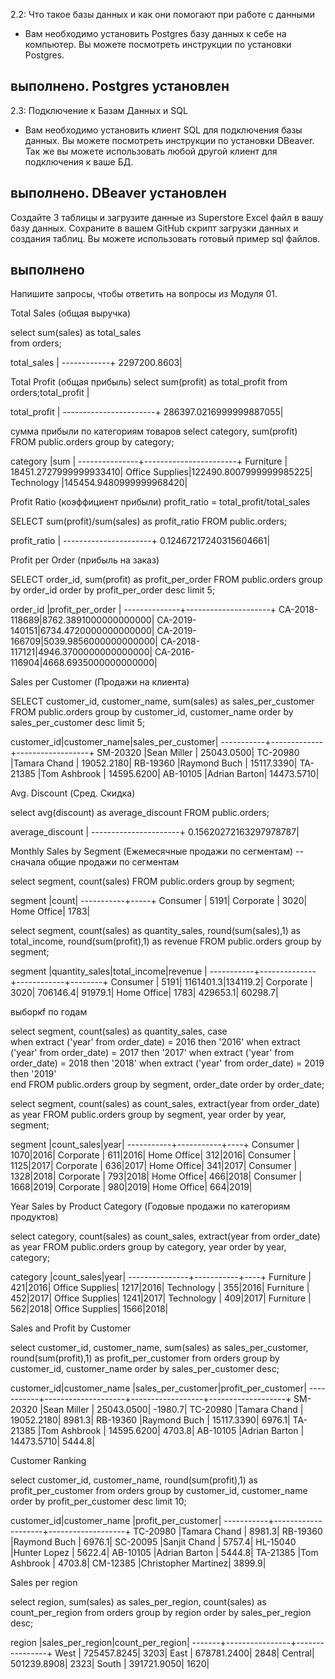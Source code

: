 
2.2: Что такое базы данных и как они помогают при работе с данными
- Вам необходимо установить Postgres базу данных к себе на компьютер. Вы можете посмотреть инструкции по установки Postgres.
## выполнено. Postgres установлен



2.3: Подключение к Базам Данных и SQL

- Вам необходимо установить клиент SQL для подключения базы данных. Вы можете посмотреть инструкции по установки DBeaver. Так же вы можете использовать любой другой клиент для подключения к ваше БД. 
## выполнено. DBeaver установлен

Создайте 3 таблицы и загрузите данные из Superstore Excel файл в вашу базу данных. Сохраните в вашем GitHub скрипт загрузки данных и создания таблиц. Вы можете использовать готовый пример sql файлов.
## выполнено

Напишите запросы, чтобы ответить на вопросы из Модуля 01.

Total Sales (общая выручка)

select sum(sales) as total_sales             
from orders;

total_sales |
------------+
2297200.8603|

Total Profit (общая прибыль)
select sum(profit) as total_profit 
from orders;total_profit           |

total_profit           |
-----------------------+
286397.0216999999887055|

сумма прибыли по категориям товаров
select category, sum(profit)
FROM public.orders
group by category;

category       |sum                    |
---------------+-----------------------+
Furniture      | 18451.2727999999933410|
Office Supplies|122490.8007999999985225|
Technology     |145454.9480999999968420|


Profit Ratio (коэффициент прибыли) profit_ratio = total_profit/total_sales

SELECT 
sum(profit)/sum(sales) as profit_ratio
FROM public.orders;

profit_ratio          |
----------------------+
0.12467217240315604661|

Profit per Order (прибыль на заказ)

SELECT order_id,
sum(profit) as profit_per_order
FROM public.orders
group by order_id
order by profit_per_order desc 
limit 5;

order_id      |profit_per_order     |
--------------+---------------------+
CA-2018-118689|8762.3891000000000000|
CA-2019-140151|6734.4720000000000000|
CA-2019-166709|5039.9856000000000000|
CA-2018-117121|4946.3700000000000000|
CA-2016-116904|4668.6935000000000000|

Sales per Customer (Продажи на клиента)

SELECT customer_id, customer_name,
sum(sales) as sales_per_customer
FROM public.orders
group by customer_id, customer_name 
order by sales_per_customer desc 
limit 5;

customer_id|customer_name|sales_per_customer|
-----------+-------------+------------------+
SM-20320   |Sean Miller  |        25043.0500|
TC-20980   |Tamara Chand |        19052.2180|
RB-19360   |Raymond Buch |        15117.3390|
TA-21385   |Tom Ashbrook |        14595.6200|
AB-10105   |Adrian Barton|        14473.5710|

Avg. Discount (Сред. Скидка)

select avg(discount) as average_discount
FROM public.orders;

average_discount      |
----------------------+
0.15620272163297978787|

Monthly Sales by Segment (Ежемесячные продажи по сегментам)
-- сначала общие продажи по сегментам

select segment, count(sales) 
FROM public.orders
group by segment;

segment    |count|
-----------+-----+
Consumer   | 5191|
Corporate  | 3020|
Home Office| 1783|


select segment, count(sales) as quantity_sales,
round(sum(sales),1) as total_income,
round(sum(profit),1) as revenue 
FROM public.orders
group by segment;

segment    |quantity_sales|total_income|revenue |
-----------+--------------+------------+--------+
Consumer   |          5191|   1161401.3|134119.2|
Corporate  |          3020|    706146.4| 91979.1|
Home Office|          1783|    429653.1| 60298.7|


выборкf по годам

select segment,
count(sales) as quantity_sales,
case	
when extract ('year' from order_date) = 2016 then '2016'
when extract ('year' from order_date) = 2017 then '2017'
when extract ('year' from order_date) = 2018 then '2018'
when extract ('year' from order_date) = 2019 then '2019'	
end
FROM public.orders
group by segment, order_date
order by order_date;


select segment, count(sales) as count_sales,
extract(year from order_date) as year
FROM public.orders
group by segment, year
order by year, segment;

segment    |count_sales|year|
-----------+-----------+----+
Consumer   |       1070|2016|
Corporate  |        611|2016|
Home Office|        312|2016|
Consumer   |       1125|2017|
Corporate  |        636|2017|
Home Office|        341|2017|
Consumer   |       1328|2018|
Corporate  |        793|2018|
Home Office|        466|2018|
Consumer   |       1668|2019|
Corporate  |        980|2019|
Home Office|        664|2019|
 

Year Sales by Product Category (Годовые продажи по категориям продуктов)

select category, count(sales) as count_sales,
extract(year from order_date) as year
FROM public.orders
group by category, year
order by year, category;

category       |count_sales|year|
---------------+-----------+----+
Furniture      |        421|2016|
Office Supplies|       1217|2016|
Technology     |        355|2016|
Furniture      |        452|2017|
Office Supplies|       1241|2017|
Technology     |        409|2017|
Furniture      |        562|2018|
Office Supplies|       1566|2018|

Sales and Profit by Customer

select 
	customer_id,
	customer_name,
	sum(sales) as sales_per_customer,
	round(sum(profit),1) as profit_per_customer
from orders
group by customer_id, customer_name
order by sales_per_customer desc;

 
 customer_id|customer_name       |sales_per_customer|profit_per_customer|
-----------+--------------------+------------------+-------------------+
SM-20320   |Sean Miller         |        25043.0500|            -1980.7|
TC-20980   |Tamara Chand        |        19052.2180|             8981.3|
RB-19360   |Raymond Buch        |        15117.3390|             6976.1|
TA-21385   |Tom Ashbrook        |        14595.6200|             4703.8|
AB-10105   |Adrian Barton       |        14473.5710|             5444.8|


Customer Ranking

select 
	customer_id,
	customer_name,
	round(sum(profit),1) as profit_per_customer
from orders
group by customer_id, customer_name
order by profit_per_customer desc 
limit 10;

customer_id|customer_name       |profit_per_customer|
-----------+--------------------+-------------------+
TC-20980   |Tamara Chand        |             8981.3|
RB-19360   |Raymond Buch        |             6976.1|
SC-20095   |Sanjit Chand        |             5757.4|
HL-15040   |Hunter Lopez        |             5622.4|
AB-10105   |Adrian Barton       |             5444.8|
TA-21385   |Tom Ashbrook        |             4703.8|
CM-12385   |Christopher Martinez|             3899.9|
 
Sales per region

select 
	region,
	sum(sales) as sales_per_region,
	count(sales) as count_per_region 
from orders
group by region 
order by sales_per_region desc;

region |sales_per_region|count_per_region|
-------+----------------+----------------+
West   |     725457.8245|            3203|
East   |     678781.2400|            2848|
Central|     501239.8908|            2323|
South  |     391721.9050|            1620|






